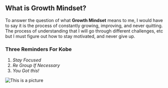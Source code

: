 ##  What is Growth Mindset?

To answer the question of what **Growth Mindset** means to me, I would have to say it is the process of constantly growing, improving,  and never quitting. The process of understanding that I will go through different challenges, etc but I must figure out how to stay motivated, and never give up.

### Three Reminders For Kobe
1. *Stay Focused*
2. *Re Group If Necessary*
3. *You Got this!*

![This is a picture](https://www.epicquotes.com/wp-content/uploads/2021/02/Epic-Quotes-From-The-Mamba-Mentality-By-Kobe-Bryant-001.png)
